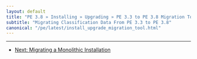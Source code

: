 ```yaml
---
layout: default
title: "PE 3.8 » Installing » Upgrading » PE 3.3 to PE 3.8 Migration Tool"
subtitle: "Migrating Classification Data From PE 3.3 to PE 3.8"
canonical: "/pe/latest/install_upgrade_migration_tool.html"
---
```



* * *


- [Next: Migrating a Monolithic Installation](./install_upgrade_migration_mono.html)